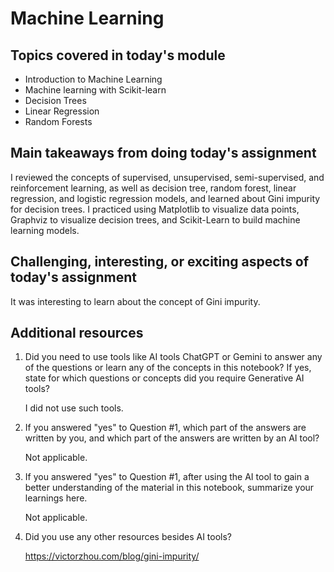 # Machine Learning

## Topics covered in today's module

* Introduction to Machine Learning
* Machine learning with Scikit-learn
* Decision Trees
* Linear Regression
* Random Forests

## Main takeaways from doing today's assignment
I reviewed the concepts of supervised, unsupervised, semi-supervised, and reinforcement learning, as well as decision tree, random forest, linear regression, and logistic regression models, and learned about Gini impurity for decision trees. I practiced using Matplotlib to visualize data points, Graphviz to visualize decision trees, and Scikit-Learn to build machine learning models.

## Challenging, interesting, or exciting aspects of today's assignment
It was interesting to learn about the concept of Gini impurity.

## Additional resources
1. Did you need to use tools like AI tools ChatGPT or Gemini to answer any of the questions or learn any of the concepts in this notebook? If yes, state for which questions or concepts did you require Generative AI tools? 

    I did not use such tools.

2. If you answered "yes" to Question #1, which part of the answers are written by you, and which part of the answers are written by an AI tool? 

    Not applicable.

3. If you answered "yes" to Question #1, after using the AI tool to gain a better understanding of the material in this notebook, summarize your learnings here.

    Not applicable.

4. Did you use any other resources besides AI tools?

    https://victorzhou.com/blog/gini-impurity/
